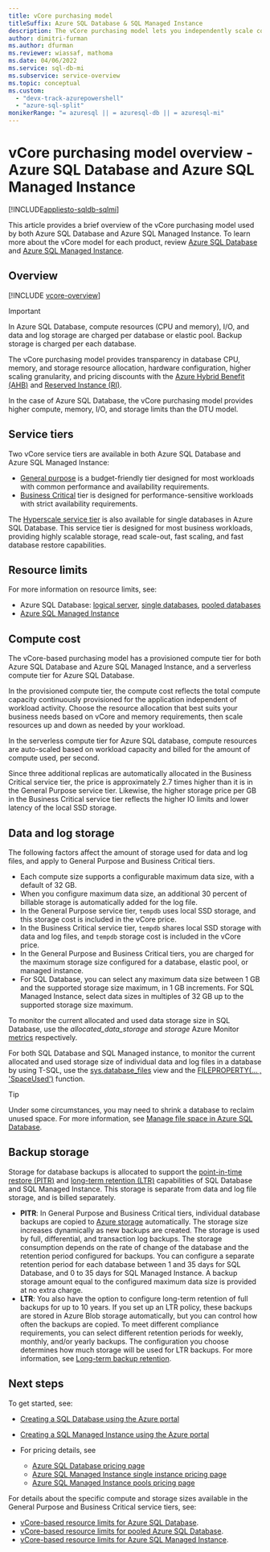 ```yaml
---
title: vCore purchasing model
titleSuffix: Azure SQL Database & SQL Managed Instance
description: The vCore purchasing model lets you independently scale compute and storage resources, match on-premises performance, and optimize price for Azure SQL Database and Azure SQL Managed Instance.
author: dimitri-furman
ms.author: dfurman
ms.reviewer: wiassaf, mathoma
ms.date: 04/06/2022
ms.service: sql-db-mi
ms.subservice: service-overview
ms.topic: conceptual
ms.custom:
  - "devx-track-azurepowershell"
  - "azure-sql-split"
monikerRange: "= azuresql || = azuresql-db || = azuresql-mi"
---
```

# vCore purchasing model overview - Azure SQL Database and Azure SQL Managed Instance 
[!INCLUDE[appliesto-sqldb-sqlmi](../includes/appliesto-sqldb-sqlmi.md)]

This article provides a brief overview of the vCore purchasing model used by both Azure SQL Database and Azure SQL Managed Instance. To learn more about the vCore model for each product, review [Azure SQL Database](service-tiers-sql-database-vcore.md) and [Azure SQL Managed Instance](../managed-instance/service-tiers-managed-instance-vcore.md). 

## Overview

[!INCLUDE [vcore-overview](../includes/vcore-overview.md)]

> [!IMPORTANT]
> In Azure SQL Database, compute resources (CPU and memory), I/O, and data and log storage are charged per database or elastic pool. Backup storage is charged per each database.

The vCore purchasing model provides transparency in database CPU, memory, and storage resource allocation, hardware configuration, higher scaling granularity, and pricing discounts with the [Azure Hybrid Benefit (AHB)](../azure-hybrid-benefit.md) and [Reserved Instance (RI)](../database/reserved-capacity-overview.md).

In the case of Azure SQL Database, the vCore purchasing model provides higher compute, memory, I/O, and storage limits than the DTU model.

## Service tiers

Two vCore service tiers are available in both Azure SQL Database and Azure SQL Managed Instance:

- [General purpose](service-tier-general-purpose.md) is a budget-friendly tier designed for most workloads with common performance and availability requirements.
- [Business Critical](service-tier-business-critical.md) tier is designed for performance-sensitive workloads with strict availability requirements.

The [Hyperscale service tier](service-tier-Hyperscale.md) is also available for single databases in Azure SQL Database. This service tier is designed for most business workloads, providing highly scalable storage, read scale-out, fast scaling, and fast database restore capabilities.

## Resource limits

For more information on resource limits, see:

 - Azure SQL Database: [logical server](resource-limits-logical-server.md), [single databases](resource-limits-vcore-single-databases.md), [pooled databases](resource-limits-vcore-elastic-pools.md)
 - [Azure SQL Managed Instance](../managed-instance/resource-limits.md)

## Compute cost 

The vCore-based purchasing model has a provisioned compute tier for both Azure SQL Database and Azure SQL Managed Instance, and a serverless compute tier for Azure SQL Database. 

In the provisioned compute tier, the compute cost reflects the total compute capacity continuously provisioned for the application independent of workload activity. Choose the resource allocation that best suits your business needs based on vCore and memory requirements, then scale resources up and down as needed by your workload.

In the serverless compute tier for Azure SQL database, compute resources are auto-scaled based on workload capacity and billed for the amount of compute used, per second. 

Since three additional replicas are automatically allocated in the Business Critical service tier, the price is approximately 2.7 times higher than it is in the General Purpose service tier. Likewise, the higher storage price per GB in the Business Critical service tier reflects the higher IO limits and lower latency of the local SSD storage.

## Data and log storage

The following factors affect the amount of storage used for data and log files, and apply to General Purpose and Business Critical tiers. 

- Each compute size supports a configurable maximum data size, with a default of 32 GB.
- When you configure maximum data size, an additional 30 percent of billable storage is automatically added for the log file.
- In the General Purpose service tier, `tempdb` uses local SSD storage, and this storage cost is included in the vCore price.
- In the Business Critical service tier, `tempdb` shares local SSD storage with data and log files, and `tempdb` storage cost is included in the vCore price.
- In the General Purpose and Business Critical tiers, you are charged for the maximum storage size configured for a database, elastic pool, or managed instance.
- For SQL Database, you can select any maximum data size between 1 GB and the supported storage size maximum, in 1 GB increments. For SQL Managed Instance, select data sizes in multiples of 32 GB up to the supported storage size maximum. 

To monitor the current allocated and used data storage size in SQL Database, use the *allocated_data_storage* and *storage* Azure Monitor [metrics](/azure/azure-monitor/essentials/metrics-supported#microsoftsqlserversdatabases) respectively. 

For both SQL Database and SQL Managed instance, to monitor the current allocated and used storage size of individual data and log files in a database by using T-SQL, use the [sys.database_files](/sql/relational-databases/system-catalog-views/sys-database-files-transact-sql) view and the [FILEPROPERTY(... , 'SpaceUsed')](/sql/t-sql/functions/fileproperty-transact-sql) function.

> [!TIP]
> Under some circumstances, you may need to shrink a database to reclaim unused space. For more information, see [Manage file space in Azure SQL Database](file-space-manage.md).

## Backup storage

Storage for database backups is allocated to support the [point-in-time restore (PITR)](recovery-using-backups.md) and [long-term retention (LTR)](long-term-retention-overview.md) capabilities of SQL Database and SQL Managed Instance. This storage is separate from data and log file storage, and is billed separately.

- **PITR**: In General Purpose and Business Critical tiers, individual database backups are copied to [Azure storage](automated-backups-overview.md#restore-capabilities) automatically. The storage size increases dynamically as new backups are created. The storage is used by full, differential, and transaction log backups. The storage consumption depends on the rate of change of the database and the retention period configured for backups. You can configure a separate retention period for each database between 1 and 35 days for SQL Database, and 0 to 35 days for SQL Managed Instance. A backup storage amount equal to the configured maximum data size is provided at no extra charge.
- **LTR**: You also have the option to configure long-term retention of full backups for up to 10 years. If you set up an LTR policy, these backups are stored in Azure Blob storage automatically, but you can control how often the backups are copied. To meet different compliance requirements, you can select different retention periods for weekly, monthly, and/or yearly backups. The configuration you choose determines how much storage will be used for LTR backups. For more information, see [Long-term backup retention](long-term-retention-overview.md).

## Next steps

To get started, see: 
- [Creating a SQL Database using the Azure portal](single-database-create-quickstart.md)
- [Creating a SQL Managed Instance using the Azure portal](../managed-instance/instance-create-quickstart.md)

- For pricing details, see 
    - [Azure SQL Database pricing page](https://azure.microsoft.com/pricing/details/sql-database/single/)
    - [Azure SQL Managed Instance single instance pricing page](https://azure.microsoft.com/pricing/details/azure-sql-managed-instance/single/)
    - [Azure SQL Managed Instance pools pricing page](https://azure.microsoft.com/pricing/details/azure-sql-managed-instance/pools/)
    
For details about the specific compute and storage sizes available in the General Purpose and Business Critical service tiers, see:

- [vCore-based resource limits for Azure SQL Database](resource-limits-vcore-single-databases.md).
- [vCore-based resource limits for pooled Azure SQL Database](resource-limits-vcore-elastic-pools.md).
- [vCore-based resource limits for Azure SQL Managed Instance](../managed-instance/resource-limits.md).
